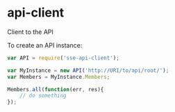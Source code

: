 # api-client
Client to the API


To create an API instance:

```javascript
var API = require('sse-api-client');

var MyInstance = new API('http://URI/to/api/root/');
var Members = MyInstance.Members;

Members.all(function(err, res){
    // do something
});
```